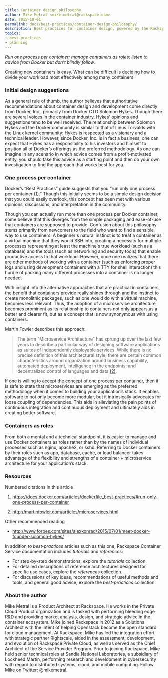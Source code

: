 ```yaml
---
title: Container design philosophy
author: Mike Metral <mike.metral@rackspace.com>
date: 2015-10-01
permalink: docs/best-practices/container-design-philosophy/
description: Best practices for container design, powered by the Rackspace Container Service
topics:
- best-practices
- planning
---
```


*Run one process per container; manage containers as roles; listen to advice from Docker but don't blindly follow.*

Creating new containers is easy. What can be difficult is deciding how to divide your workload most effectively among many containers.

### Initial design suggestions

As a general rule of thumb, the author believes that authoritative recommendations about container design and development come directly from Docker, Inc., primarily from Docker CTO Solomon Hykes. Though there are several voices in the container industry, Hykes' opinions and suggestions tend to be well received. The relationship between Solomon Hykes and the Docker community is similar to that of Linus Torvalds with the Linux kernel community: Hykes is respected as a visionary and a technical leader. However, since Docker, Inc. is in fact a business, one can expect that Hykes has a responsibility to his investors and himself to position all of Docker’s offerings as the preferred methodology. As one can imagine in any scenario in which advice comes from a
profit-motivated entity, you should take this advice as a starting point and then do your own investigation to find the approach that works best for you.

### One process per container

Docker’s “Best Practices” guide suggests that you “run only one process per container [(1)](#resources).” Though this initially seems to be a simple design decision that you could easily overlook, this concept has been met with various opinions, discussions, and interpretation in the community.

Though you can actually run more than one process per Docker container, some believe that this diverges from the simple packaging and ease-of-use that containers are supposed to provide. Confusion about this philosophy stems primarily from newcomers to the field who want to find a sensible way to use containers. A beginner's natural instinct is to treat a container as a virtual machine that they would SSH into, creating a necessity for multiple processes representing at least the machine's true workload (such as a database)
and the tools (such as networking and security tools) that
enable productive access to that workload. However,
once one realizes that there are other methods of working with a
container (such as enforcing proper logs and using development containers with
a TTY for shell interaction) this hurdle of
packing many different processes into a container is no longer needed.

With insight into the alternative approaches that are practical in containers, the benefit that containers provide really
shines through and the instinct to create monolithic packages, such as
one would do with a virtual machine, becomes less relevant. Thus, the adoption of a
microservice architecture becomes prominent as its relationship to
containers not only appears as a better and clearer fit, but as a concept
that is now synonymous with using containers.

Martin Fowler describes this approach:

> The term "Microservice Architecture" has sprung up over the last few
> years to describe a particular way of designing software applications
> as suites of independently deployable services. While there is no
> precise definition of this architectural style, there are certain
> common characteristics around organization around business capability,
> automated deployment, intelligence in the endpoints, and decentralized
> control of languages and data [(2)](#resources).

If one is willing to accept the concept of one process per container, then
it is safe to state that microservices are emerging as the preferred
methodology when it comes to building your application’s stack. It
enables software to not only become more modular, but it
intrinsically advocates for loose coupling of dependencies. This aids
in alleviating the pain points of continuous integration and continuous deployment
and ultimately aids in
creating better software.

### Containers as roles

From both a mental and a technical
standpoint, it is easier to manage and use Docker containers as
roles rather than by the names of
individual processes such as nginx, apache2, or sshd.
Referring to Docker containers by their roles such as
app, database, cache, or load balancer
takes advantage of the flexibility and strengths of a container + microservice
architecture for your application’s stack.

<a name="resources"></a>
### Resources

Numbered citations in this article

1. <https://docs.docker.com/articles/dockerfile_best-practices/#run-only-one-process-per-container>

2. <http://martinfowler.com/articles/microservices.html>

Other recommended reading

- <http://www.forbes.com/sites/alexkonrad/2015/07/01/meet-docker-founder-solomon-hykes/>

In addition to *best-practices* articles such as this one,
Rackspace Container Service documentation includes *tutorials* and *references*:

* For step-by-step demonstrations, explore the *tutorials* collection.
* For detailed descriptions of reference architectures designed
  for specific use cases,
  explore the *references* collection.
* For discussions of key ideas, recommendations of useful methods and tools, and
  general good advice, explore the *best-practices* collection.

### About the author

Mike Metral is a Product Architect at Rackspace. He works in the Private Cloud Product organization and is tasked with performing bleeding edge R&D and providing market analysis, design, and strategic advice in the container ecosystem. Mike joined Rackspace in 2012 as a Solutions Architect with the intent of helping Openstack become the open standard for cloud management. At Rackspace, Mike has led the integration effort with strategic partner Rightscale, aided in the assessment, development, and evolution of Rackspace Private Cloud, as well as served as the Chief Architect of the Service Provider Program. Prior to joining Rackspace, Mike held senior technical roles at Sandia National Laboratories, a subsidiary of Lockheed Martin, performing research and development in cybersecurity with regard to distributed systems, cloud, and mobile computing. Follow Mike on Twitter: @mikemetral.
